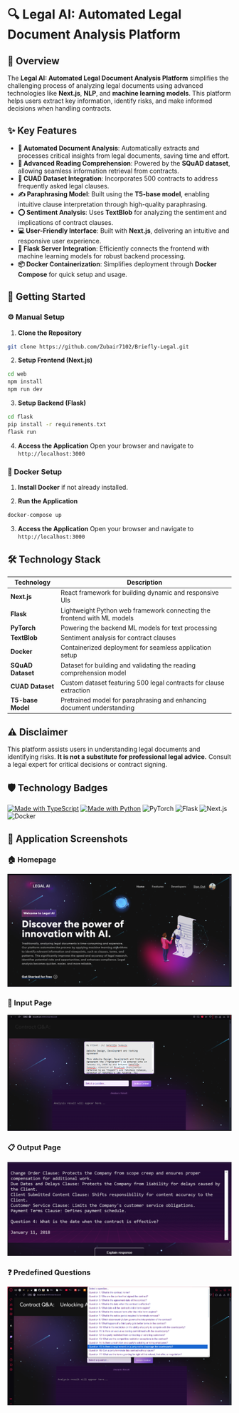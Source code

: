 # 🔍 Legal AI: Automated Legal Document Analysis Platform

## 🌟 Overview
The **Legal AI: Automated Legal Document Analysis Platform** simplifies the challenging process of analyzing legal documents using advanced technologies like **Next.js**, **NLP**, and **machine learning models**. This platform helps users extract key information, identify risks, and make informed decisions when handling contracts.

## ✨ Key Features
* **📃 Automated Document Analysis**: Automatically extracts and processes critical insights from legal documents, saving time and effort.
* **📖 Advanced Reading Comprehension**: Powered by the **SQuAD dataset**, allowing seamless information retrieval from contracts.
* **📑 CUAD Dataset Integration**: Incorporates 500 contracts to address frequently asked legal clauses.
* **✍️ Paraphrasing Model**: Built using the **T5-base model**, enabling intuitive clause interpretation through high-quality paraphrasing.
* **⭕ Sentiment Analysis**: Uses **TextBlob** for analyzing the sentiment and implications of contract clauses.
* **💻 User-Friendly Interface**: Built with **Next.js**, delivering an intuitive and responsive user experience.
* **🔗 Flask Server Integration**: Efficiently connects the frontend with machine learning models for robust backend processing.
* **📦 Docker Containerization**: Simplifies deployment through **Docker Compose** for quick setup and usage.

## 🚀 Getting Started

### ⚙️ Manual Setup
1. **Clone the Repository**
```bash
git clone https://github.com/Zubair7102/Briefly-Legal.git
```

2. **Setup Frontend (Next.js)**
```bash
cd web
npm install
npm run dev
```

3. **Setup Backend (Flask)**
```bash
cd flask
pip install -r requirements.txt
flask run
```

4. **Access the Application**
Open your browser and navigate to `http://localhost:3000`

### 🐳 Docker Setup
1. **Install Docker** if not already installed.

2. **Run the Application**
```bash
docker-compose up
```

3. **Access the Application**
Open your browser and navigate to `http://localhost:3000`

## 🛠️ Technology Stack

| Technology | Description | 
|-----------|-------------|
| **Next.js** | React framework for building dynamic and responsive UIs |
| **Flask** | Lightweight Python web framework connecting the frontend with ML models |
| **PyTorch** | Powering the backend ML models for text processing |
| **TextBlob** | Sentiment analysis for contract clauses |
| **Docker** | Containerized deployment for seamless application setup |
| **SQuAD Dataset** | Dataset for building and validating the reading comprehension model |
| **CUAD Dataset** | Custom dataset featuring 500 legal contracts for clause extraction |
| **T5-base Model** | Pretrained model for paraphrasing and enhancing document understanding |

## ⚠️ Disclaimer
This platform assists users in understanding legal documents and identifying risks. **It is not a substitute for professional legal advice.** Consult a legal expert for critical decisions or contract signing.

## 🛡️ Technology Badges
[![Made with TypeScript](https://forthebadge.com/images/badges/made-with-typescript.svg)](https://forthebadge.com)
[![Made with Python](https://forthebadge.com/images/badges/made-with-python.svg)](https://forthebadge.com)
![PyTorch](https://img.shields.io/badge/PyTorch-EE4C2C?style=for-the-badge&logo=pytorch&logoColor=white)
![Flask](https://img.shields.io/badge/Flask-000000?style=for-the-badge&logo=flask&logoColor=white)
![Next.js](https://img.shields.io/badge/next.js-000000?style=for-the-badge&logo=nextdotjs&logoColor=white)
![Docker](https://img.shields.io/badge/Docker-2CA5E0?style=for-the-badge&logo=docker&logoColor=white)

## 📸 Application Screenshots

### 🏠 Homepage
![Homepage](screenshots/Homepage.png)

### 📝 Input Page
![Input Page](screenshots/Input.png)

### 📋 Output Page
![Output Page](screenshots/Output.png)

### ❓ Predefined Questions
![Predefined Questions](screenshots/PredefinedQuestions.png)
